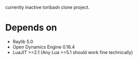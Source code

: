 currently inactive toribash clone project.
# Depends on
* Raylib 5.0
* Open Dynamics Engine 0.16.4
* LuaJIT >=2.1 (Any Lua >=5.1 should work fine technically)
